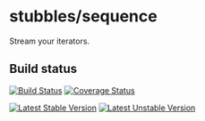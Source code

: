 stubbles/sequence
=================

Stream your iterators.


Build status
------------

[![Build Status](https://secure.travis-ci.org/stubbles/stubbles-sequence.png)](http://travis-ci.org/stubbles/stubbles-sequence) [![Coverage Status](https://coveralls.io/repos/stubbles/stubbles-sequence/badge.png?branch=master)](https://coveralls.io/r/stubbles/stubbles-sequence?branch=master)

[![Latest Stable Version](https://poser.pugx.org/stubbles/sequence/version.png)](https://packagist.org/packages/stubbles/sequence) [![Latest Unstable Version](https://poser.pugx.org/stubbles/sequence/v/unstable.png)](//packagist.org/packages/stubbles/sequence)
